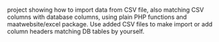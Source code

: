 project showing how to import data from CSV file, also matching CSV columns with database columns, using plain PHP functions and maatwebsite/excel package.
Use added CSV files to make import or add column headers matching DB tables by yourself.
